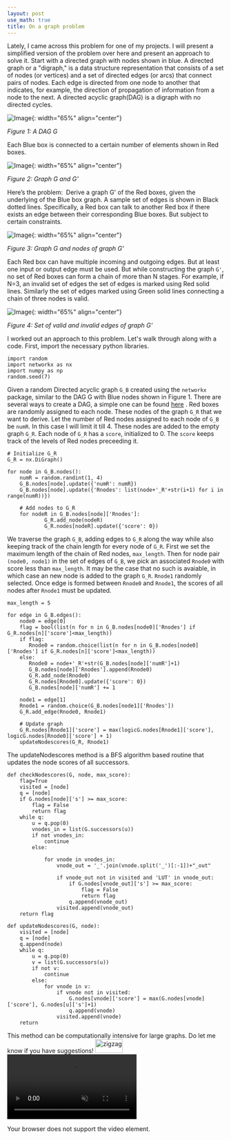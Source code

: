 ```yaml
---
layout: post
use_math: true
title: On a graph problem
---
```


Lately, I came across this problem for one of my projects. I will present a simplified version of the problem over here and present an approach to solve it.
Start with a directed graph with nodes shown in blue. A directed graph or a "digraph," is a data structure representation that consists of a set of nodes (or vertices) and a set of directed edges (or arcs) that connect pairs of nodes. Each edge is directed from one node to another that indicates, for example, the direction of propagation of information from a node to the next. A directed acyclic graph(DAG) is a digraph with no directed cycles.

![Image](/assets/Graph/BGraph.001.jpeg){: width="65%" align="center"}

*Figure 1: A DAG G*

Each Blue box is connected to a certain number of elements shown in Red boxes.

![Image](/assets/Graph/BGraph.002.jpeg){: width="65%" align="center"}

*Figure 2: Graph G and G'*

Here’s the problem:  Derive a graph G' of the Red boxes, given the underlying of the Blue box graph. A sample set of edges is shown in Black dotted lines. Specifically, a Red box can talk to another Red box if there exists an edge between their corresponding Blue boxes. But subject to certain constraints.

![Image](/assets/Graph/BGraph.003.jpeg){: width="65%" align="center"}

*Figure 3: Graph G and nodes of graph G'*

Each Red box can have multiple incoming and outgoing edges. But at least one input or output edge must be used. But while constructing the graph `G'`, no set of Red boxes can form a chain of more than N stages. For example, if N=3, an invalid set of edges the set of edges is marked using Red solid lines. Similarly the set of edges marked using Green solid lines connecting a chain of three nodes is valid.

![Image](/assets/Graph/BGraph.004.jpeg){: width="65%" align="center"}

*Figure 4: Set of valid and invalid edges of graph G'*

I worked out an approach to this problem. Let's walk through along with a code. 
First, import the necessary python libraries.

```
import random
import networkx as nx
import numpy as np
random.seed(7)
```

Given a random Directed acyclic graph `G_B` created using the `networkx` package, similar to the DAG G with Blue nodes shown in Figure 1. There are several ways to create a DAG, a simple one can be found <a href="https://gist.github.com/flekschas/0ea70dec4d92bc706e61" rel="noreferrer">here</a> . Red boxes are randomly assigned to each node. These nodes of the graph `G_R` that we want to derive. Let the number of Red nodes assigned to each node of `G_B` be `numR`. In this case I will limit it till 4. These nodes are added to the empty graph `G_R`. Each node of `G_R` has a `score`, initialized to 0. The `score` keeps track of the levels of Red nodes preceeding it.

```
# Initialize G_R
G_R = nx.DiGraph()

for node in G_B.nodes():
    numR = random.randint(1, 4)
    G_B.nodes[node].update({'numR': numR})
    G_B.nodes[node].update({'Rnodes': list(node+'_R'+str(i+1) for i in range(numR))})

    # Add nodes to G_R
    for nodeR in G_B.nodes[node]['Rnodes']:
            G_R.add_node(nodeR)
            G_R.nodes[nodeR].update({'score': 0})
```

We traverse the graph `G_B`, adding edges to `G_R` along the way while also keeping track of the chain length for every node of `G_R`. First we set the maximum length of the chain of Red nodes, `max_length`. Then for node pair `(node0, node1)` in the set of edges of `G_B`, we pick an associated `Rnode0` with score less than `max_length`. It may be the case that no such is avaiable, in which case an new node is added to the graph `G_R`. `Rnode1` randomly selected. Once edge is formed between `Rnode0` and `Rnode1`, the scores of all nodes after `Rnode1` must be updated.
```
max_length = 5

for edge in G_B.edges():
    node0 = edge[0]
    flag = bool(list(n for n in G_B.nodes[node0]['Rnodes'] if G_R.nodes[n]['score']<max_length))
    if flag:
       Rnode0 = random.choice(list(n for n in G_B.nodes[node0]['Rnodes'] if G_R.nodes[n]['score']<max_length))
    else:
       Rnode0 = node+'_R'+str(G_B.nodes[node]['numR']+1)
       G_B.nodes[node]['Rnodes'].append(Rnode0)
       G_R.add_node(Rnode0)
       G_R.nodes[Rnode0].update({'score': 0})
       G_B.nodes[node]['numR'] += 1
       
    node1 = edge[1]
    Rnode1 = random.choice(G_B.nodes[node1]['Rnodes'])
    G_R.add_edge(Rnode0, Rnode1)
    
    # Update graph
    G_R.nodes[Rnode1]['score'] = max(logicG.nodes[Rnode1]['score'], logicG.nodes[Rnode0]['score'] + 1)
    updateNodescores(G_R, Rnode1)

```

The updateNodescores method is a BFS algorithm based routine that updates the node scores of all successors.
```
def checkNodescores(G, node, max_score):
    flag=True
    visited = [node]
    q = [node]
    if G.nodes[node]['s'] >= max_score:
        flag = False
        return flag
    while q:
        u = q.pop(0)
        vnodes_in = list(G.successors(u))
        if not vnodes_in:
            continue
        else:
            
            for vnode in vnodes_in:
                vnode_out = '_'.join(vnode.split('_')[:-1])+"_out"
                
                if vnode_out not in visited and 'LUT' in vnode_out:
                    if G.nodes[vnode_out]['s'] >= max_score:
                        flag = False
                        return flag
                    q.append(vnode_out)
                visited.append(vnode_out)
    return flag

def updateNodescores(G, node):
    visited = [node]
    q = [node]
    q.append(node)
    while q:
        u = q.pop(0)
        v = list(G.successors(u))
        if not v:
            continue
        else:
            for vnode in v:
                if vnode not in visited:
                    G.nodes[vnode]['score'] = max(G.nodes[vnode]['score'], G.nodes[u]['s']+1)
                    q.append(vnode)
                visited.append(vnode)
    return
```
This method can be computationally intensive for large graphs. Do let me know if you have suggestions!
<img src="{{site.baseurl | prepend: site.url}}assets/Graph/27197181_MotionElements_awkward-dumbfounded-hd.gif"  width="64" height="32" alt="zigzag" />
<video autoplay muted loop>
  <source src="https://github.com/at3e/at3e.github.io/tree/main/assets/Graph/27197181_MotionElements_awkward-dumbfounded-hd.mp4" type="video/mp4">
  <p>Your browser does not support the video element.</p>
</video>
